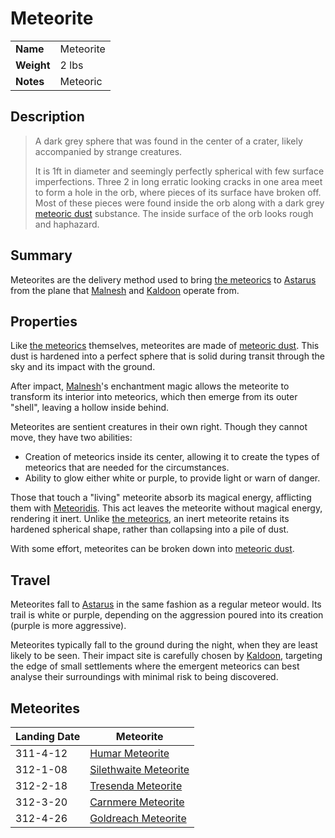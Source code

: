 # Meteorite

|||
| --- | --- |
| **Name** | Meteorite | item.2
| **Weight** | 2 lbs |
| **Notes** | Meteoric |

## Description

> A dark grey sphere that was found in the center of a crater, likely accompanied by strange creatures.
>
> It is 1ft in diameter and seemingly perfectly spherical with few surface imperfections. Three 2 in long erratic looking cracks in one area meet to form a hole in the orb, where pieces of its surface have broken off. Most of these pieces were found inside the orb along with a dark grey [meteoric dust](meteoric-dust.md) substance. The inside surface of the orb looks rough and haphazard.

## Summary

Meteorites are the delivery method used to bring [the meteorics](../../lineages/the-meteorics.md) to [Astarus](../../planes/astarus.md) from the plane that [Malnesh](../../gods/deities/malnesh.md) and [Kaldoon](../../gods/deities/kaldoon.md) operate from.

## Properties

Like [the meteorics](../../lineages/the-meteorics.md) themselves, meteorites are made of [meteoric dust](meteoric-dust.md). This dust is hardened into a perfect sphere that is solid during transit through the sky and its impact with the ground.

After impact, [Malnesh](../../gods/deities/malnesh.md)'s enchantment magic allows the meteorite to transform its interior into meteorics, which then emerge from its outer "shell", leaving a hollow inside behind.

Meteorites are sentient creatures in their own right. Though they cannot move, they have two abilities:

- Creation of meteorics inside its center, allowing it to create the types of meteorics that are needed for the circumstances.
- Ability to glow either white or purple, to provide light or warn of danger.

Those that touch a "living" meteorite absorb its magical energy, afflicting them with [Meteoridis](../../mechanics/roleplay/meteoridis.md). This act leaves the meteorite without magical energy, rendering it inert. Unlike [the meteorics](../../lineages/the-meteorics.md), an inert meteorite retains its hardened spherical shape, rather than collapsing into a pile of dust.

With some effort, meteorites can be broken down into [meteoric dust](meteoric-dust.md).

## Travel

Meteorites fall to [Astarus](../../planes/astarus.md) in the same fashion as a regular meteor would. Its trail is white or purple, depending on the aggression poured into its creation (purple is more aggressive).

Meteorites typically fall to the ground during the night, when they are least likely to be seen. Their impact site is carefully chosen by [Kaldoon](../../gods/deities/kaldoon.md), targeting the edge of small settlements where the emergent meteorics can best analyse their surroundings with minimal risk to being discovered.

## Meteorites

| Landing Date | Meteorite |
| --- | --- |
| 311-4-12 | [Humar Meteorite](meteorites/humar-meteorite.md) |
| 312-1-08 | [Silethwaite Meteorite](meteorites/silethwaite-meteorite.md) |
| 312-2-18 | [Tresenda Meteorite](meteorites/tresenda-meteorite.md) |
| 312-3-20 | [Carnmere Meteorite](meteorites/carnmere-meteorite.md) |
| 312-4-26 | [Goldreach Meteorite](meteorites/goldreach-meteorite.md) |
